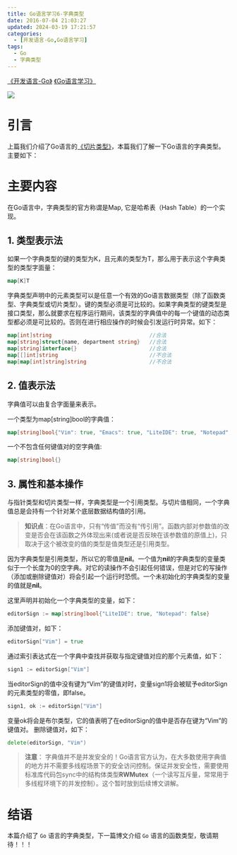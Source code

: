 ```yaml
---
title: Go语言学习6-字典类型
date: 2016-07-04 21:03:27
updated: 2024-03-19 17:21:57
categories:
  - [开发语言-Go,Go语言学习]
tags:
  - Go
  - 字典类型
---
```


[《开发语言-Go》](/categories/开发语言-Go/) [《Go语言学习》](/categories/开发语言-Go/Go语言学习/) 

![](/images/go-logo.png)

# 引言
上篇我们介绍了Go语言的[《切片类型》](/2016/07/03/go/go-learning/go-learning5/)，本篇我们了解一下Go语言的字典类型。主要如下：

<!-- more -->

# 主要内容

在Go语言中，字典类型的官方称谓是Map, 它是哈希表（Hash Table）的一个实现。

## 1. 类型表示法

如果一个字典类型的键的类型为K，且元素的类型为T，那么用于表示这个字典类型的类型字面量：
```go
map[K]T
```
字典类型声明中的元素类型可以是任意一个有效的Go语言数据类型（除了函数类型、字典类型或切片类型）。键的类型必须是可比较的。如果字典类型的键类型是接口类型，那么就要求在程序运行期间，该类型的字典值中的每一个键值的动态类型都必须是可比较的。否则在进行相应操作的时候会引发运行时异常。如下：
```go
map[int]string                               //合法
map[string]struct{name, department string}   //合法
map[string]interface{}                       //合法
map[[]int]string                             //不合法
map[map[int]string]string                    //不合法
```

## 2. 值表示法

字典值可以由复合字面量来表示。

一个类型为map[string]bool的字典值：
```go
map[string]bool{"Vim": true, "Emacs": true, "LiteIDE": true, "Notepad": false}
```
一个不包含任何键值对的空字典值:
```go
map[string]bool{}
```

## 3. 属性和基本操作

与指针类型和切片类型一样，字典类型是一个引用类型。与切片值相同，一个字典值总是会持有一个针对某个底层数据结构值的引用。
> **知识点**：在Go语言中，只有“传值”而没有“传引用”。函数内部对参数值的改变是否会在该函数之外体现出来(或者说是否反映在该参数值的原值上)，只取决于这个被改变的值的类型是值类型还是引用类型。

因为字典类型是引用类型，所以它的零值是**nil**。一个值为**nil**的字典类型的变量类似于一个长度为0的空字典。对它的读操作不会引起任何错误，但是对它的写操作（添加或删除键值对）将会引起一个运行时恐慌。一个未初始化的字典类型的变量的值就是**nil**。

这里声明并初始化一个字典类型的变量，如下：
```go
editorSign := map[string]bool{"LiteIDE": true, "Notepad": false}
```
添加键值对，如下：
```go
editorSign["Vim"] = true
```
通过索引表达式在一个字典中查找并获取与指定键值对应的那个元素值，如下：
```go
sign1 := editorSign["Vim"]
```
当editorSign的值中没有键为“Vim”的键值对时，变量sign1将会被赋予editorSign的元素类型的零值，即false。
```go
sign1, ok := editorSign["Vim"]
```
变量ok将会是布尔类型，它的值表明了在editorSign的值中是否存在键为“Vim”的键值对。
删除键值对，如下：
```go
delete(editorSign, "Vim")
```
>**注意**： 字典值并不是并发安全的！Go语言官方认为，在大多数使用字典值的地方并不需要多线程场景下的安全访问控制。保证并发安全性，需要使用标准库代码包sync中的结构体类型**RWMutex**（一个读写互斥量，常常用于多线程环境下的并发控制）。这个暂时放到后续博文讲解。

# 结语
本篇介绍了 `Go` 语言的字典类型，下一篇博文介绍 `Go` 语言的函数类型，敬请期待！！！
